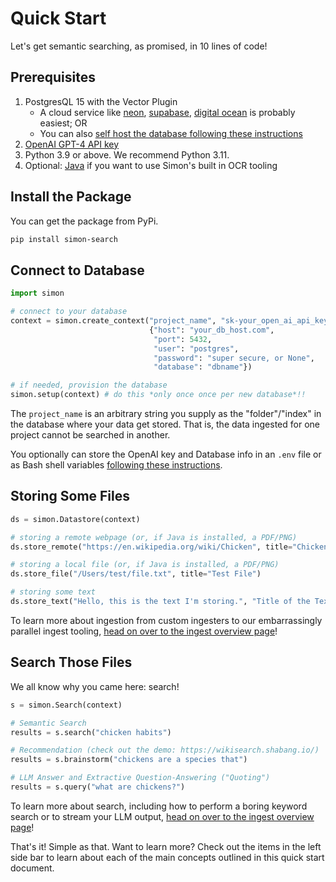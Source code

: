 # Quick Start
Let's get semantic searching, as promised, in 10 lines of code!

## Prerequisites
1. PostgresQL 15 with the Vector Plugin
    - A cloud service like [neon](./setup/Cloud-Databases/neon.md), [supabase](./setup/Cloud-Databases/supabase.md), [digital ocean](./setup/Cloud-Databases/digital-ocean.md) is probably easiest; OR
    - You can also [self host the database following these instructions](./setup/detailed.md/#database-self-hosting)
2. [OpenAI GPT-4 API key](https://platform.openai.com/account/api-keys)
3. Python 3.9 or above. We recommend Python 3.11.
3. Optional: [Java](./setup/detailed.md/#java) if you want to use Simon's built in OCR tooling

## Install the Package
You can get the package from PyPi.

```bash
pip install simon-search
```

## Connect to Database

```python
import simon

# connect to your database
context = simon.create_context("project_name", "sk-your_open_ai_api_key",
                               {"host": "your_db_host.com",
                                "port": 5432,
                                "user": "postgres",
                                "password": "super secure, or None",
                                "database": "dbname"})

# if needed, provision the database
simon.setup(context) # do this *only once once per new database*!!
```

The `project_name` is an arbitrary string you supply as the "folder"/"index" in the database where your data get stored. That is, the data ingested for one project cannot be searched in another.

You optionally can store the OpenAI key and Database info in an `.env` file or as Bash shell variables [following these instructions](./setup/detailed.md/#environment-variable-management).

## Storing Some Files

```python
ds = simon.Datastore(context)

# storing a remote webpage (or, if Java is installed, a PDF/PNG)
ds.store_remote("https://en.wikipedia.org/wiki/Chicken", title="Chickens")

# storing a local file (or, if Java is installed, a PDF/PNG)
ds.store_file("/Users/test/file.txt", title="Test File")

# storing some text
ds.store_text("Hello, this is the text I'm storing.", "Title of the Text", "{metadata: can go here}")
```

To learn more about ingestion from custom ingesters to our embarrassingly parallel ingest tooling, [head on over to the ingest overview page](./ingest/store.md)!

<!-- We also have advanced ingestors and lower level APIs to bulk read lots of data; check out [the ingest recipes folder](https://github.com/Shabang-Systems/simon/tree/main/examples/ingest) for tutorials on how to store everything from S3 buckets to Google Drive files. -->

## Search Those Files
We all know why you came here: search! 

```python
s = simon.Search(context)

# Semantic Search
results = s.search("chicken habits")

# Recommendation (check out the demo: https://wikisearch.shabang.io/)
results = s.brainstorm("chickens are a species that") 

# LLM Answer and Extractive Question-Answering ("Quoting")
results = s.query("what are chickens?")
```

To learn more about search, including how to perform a boring keyword search or to stream your LLM output, [head on over to the ingest overview page](./search/search.md)!

That's it! Simple as that. Want to learn more? Check out the items in the left side bar to learn about each of the main concepts outlined in this quick start document.
